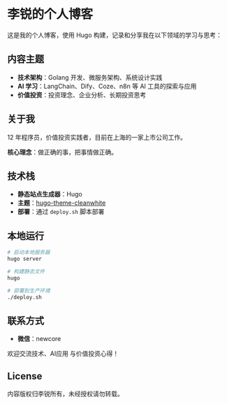 # 李锐的个人博客

这是我的个人博客，使用 Hugo 构建，记录和分享我在以下领域的学习与思考：

## 内容主题

- **技术架构**：Golang 开发、微服务架构、系统设计实践
- **AI 学习**：LangChain、Dify、Coze、n8n 等 AI 工具的探索与应用
- **价值投资**：投资理念、企业分析、长期投资思考

## 关于我

12 年程序员，价值投资实践者，目前在上海的一家上市公司工作。

**核心理念**：做正确的事，把事情做正确。

## 技术栈

- **静态站点生成器**：Hugo
- **主题**：[hugo-theme-cleanwhite](https://github.com/zhaohuabing/hugo-theme-cleanwhite)
- **部署**：通过 `deploy.sh` 脚本部署

## 本地运行

```bash
# 启动本地服务器
hugo server

# 构建静态文件
hugo

# 部署到生产环境
./deploy.sh
```

## 联系方式

- **微信**：newcore

欢迎交流技术、AI应用 与价值投资心得！

## License

内容版权归李锐所有，未经授权请勿转载。

